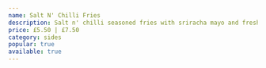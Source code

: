 ```yaml
---
name: Salt N' Chilli Fries
description: Salt n' chilli seasoned fries with sriracha mayo and fresh toppings (spring onion, chilli and coriander)
price: £5.50 | £7.50
category: sides
popular: true
available: true
---
```

